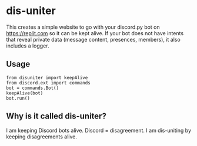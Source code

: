 # dis-uniter
This creates a simple website to go with your discord.py bot on https://replit.com so it can be kept alive. If your bot does not have intents that reveal private data (message content, presences, members), it also includes a logger.
## Usage 
```
from disuniter import keepAlive
from discord.ext import commands
bot = commands.Bot()
keepAlive(bot)
bot.run()
```
## Why is it called dis-uniter?
I am keeping Discord bots alive. Discord = disagreement. I am dis-uniting by keeping disagreements alive.